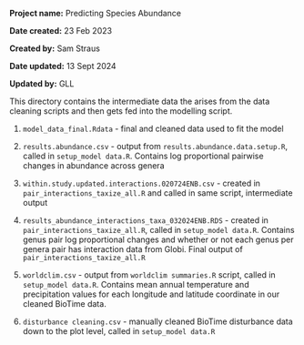 **Project name:** Predicting Species Abundance

**Date created:** 23 Feb 2023

**Created by:** Sam Straus

**Date updated:** 13 Sept 2024

**Updated by:** GLL


This directory contains the intermediate data the arises from the data cleaning scripts and then gets fed into the modelling script. 

1. `model_data_final.Rdata` - final and cleaned data used to fit the model

2. `results.abundance.csv` - output from `results.abundance.data.setup.R`, called in `setup_model data.R`. Contains log proportional pairwise changes in abundance across genera

3. `within.study.updated.interactions.020724ENB.csv` - created in `pair_interactions_taxize_all.R` and called in same script, intermediate output

4. `results_abundance_interactions_taxa_032024ENB.RDS` -  created in `pair_interactions_taxize_all.R`, called in `setup_model data.R`. Contains genus pair log proportional changes and whether or not each genus per genera pair has interaction data from Globi. Final output of `pair_interactions_taxize_all.R`

5. `worldclim.csv` - output from `worldclim summaries.R` script, called in `setup_model data.R`. Contains mean annual temperature and precipitation values for each longitude and latitude coordinate in our cleaned BioTime data.

6. `disturbance cleaning.csv` - manually cleaned BioTime disturbance data down to the plot level, called in `setup_model data.R`

